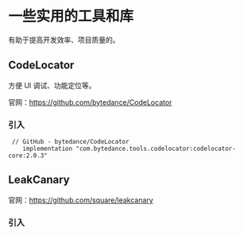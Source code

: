



# 一些实用的工具和库

有助于提高开发效率、项目质量的。

## CodeLocator

方便 UI 调试、功能定位等。

官网：https://github.com/bytedance/CodeLocator

### 引入

```
 // GitHub - bytedance/CodeLocator
    implementation "com.bytedance.tools.codelocator:codelocator-core:2.0.3"
```

## LeakCanary

官网：https://github.com/square/leakcanary

### 引入

```kotlin

```

